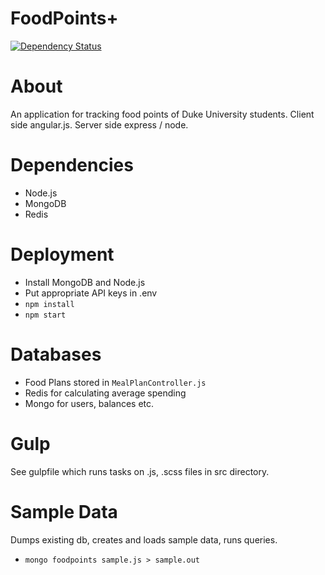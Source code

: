 FoodPoints+
====
[![Dependency Status](https://david-dm.org/chronologos/forkpoints.svg)](https://david-dm.org/chronologos/forkpoints)

About
====
An application for tracking food points of Duke University students. Client side angular.js. Server side express / node.

Dependencies
====
* Node.js
* MongoDB
* Redis

Deployment
====
* Install MongoDB and Node.js
* Put appropriate API keys in .env
* `npm install`
* `npm start`

Databases
====
* Food Plans stored in `MealPlanController.js`
* Redis for calculating average spending
* Mongo for users, balances etc.

Gulp
====
See gulpfile which runs tasks on .js, .scss files in src directory.

Sample Data
====
Dumps existing db, creates and loads sample data, runs queries.
* `mongo foodpoints sample.js > sample.out`
